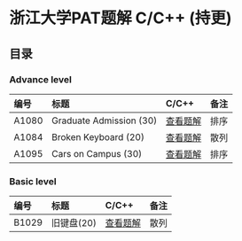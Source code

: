 # 浙江大学PAT题解 C/C++ (持更)

目录
-----
### Advance level
|编号|标题|C/C++|备注|
|:---|:---|:---|:---|
|A1080|Graduate Admission (30)|[查看题解](https://github.com/shumhingping/PAT/blob/master/Advanced%20level/1080%20Graduate%20Admission%20(30).cpp)|排序|
|A1084|Broken Keyboard (20)|[查看题解](https://github.com/shumhingping/PAT/blob/master/Advanced%20level/1084%20Broken%20Keyboard%20(20).cpp)|散列|
|A1095|Cars on Campus (30)|[查看题解](https://github.com/shumhingping/PAT/blob/master/Advanced%20level/1080%20Graduate%20Admission%20(30).cpp)|排序|

### Basic level
|编号|标题|C/C++|备注|
|:---|:---|:---|:---|
|B1029|旧键盘(20)|[查看题解](https://github.com/shumhingping/PAT/blob/master/Basic%20level/1029%20%E6%97%A7%E9%94%AE%E7%9B%98(20))|散列|
